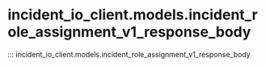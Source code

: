 # incident_io_client.models.incident_role_assignment_v1_response_body

::: incident_io_client.models.incident_role_assignment_v1_response_body
